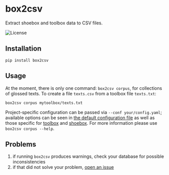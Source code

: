 # box2csv

Extract shoebox and toolbox data to CSV files.

![License](https://img.shields.io/github/license/fmatter/box2csv)

## Installation
`pip install box2csv`

## Usage
At the moment, there is only one command: `box2csv corpus`, for collections of glossed texts.
To create a file `texts.csv` from a toolbox file `texts.txt`:

```shell
box2csv corpus mytoolbox/texts.txt
```

Project-specific configuration can be passed via `--conf your/config.yaml`; available options can be seen in [the default configuration file](src/box2csv/data/config.yaml) as well as those specific for [toolbox](src/box2csv/data/toolbox.yaml) and [shoebox](src/box2csv/data/shoebox.yaml).
For more information please use `box2csv corpus --help`.

## Problems
1. if running `box2csv` produces warnings, check your database for possible inconsistencies
2. if that did not solve your problem, [open an issue](https://github.com/fmatter/box2csv/issues/new)